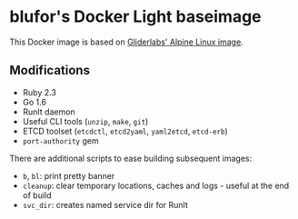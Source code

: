 # blufor's Docker Light baseimage

This Docker image is based on [Gliderlabs' Alpine Linux image](https://github.com/gliderlabs/docker-alpine).

## Modifications
- Ruby 2.3
- Go 1.6
- RunIt daemon
- Useful CLI tools (```unzip```, ```make```, ```git```)
- ETCD toolset (```etcdctl```, ```etcd2yaml```, ```yaml2etcd```, ```etcd-erb```)
- ```port-authority``` gem

There are additional scripts to ease building subsequent images:
- ```b```, ```bl```: print pretty banner
- ```cleanup```: clear temporary locations, caches and logs - useful at the end of build
- ```svc_dir```: creates named service dir for RunIt
